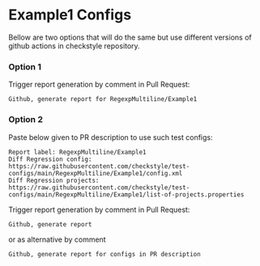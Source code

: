 # Example1 Configs

Bellow are two options that will do the same but use different versions
of github actions in checkstyle repository.


### Option 1
Trigger report generation by comment in Pull Request:
```
Github, generate report for RegexpMultiline/Example1
```

### Option 2

Paste below given to PR description to use such test configs:
```
Report label: RegexpMultiline/Example1
Diff Regression config: https://raw.githubusercontent.com/checkstyle/test-configs/main/RegexpMultiline/Example1/config.xml
Diff Regression projects: https://raw.githubusercontent.com/checkstyle/test-configs/main/RegexpMultiline/Example1/list-of-projects.properties
```

Trigger report generation by comment in Pull Request:
```
Github, generate report
```
or as alternative by comment
```
Github, generate report for configs in PR description
```
